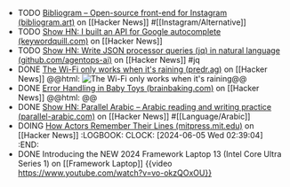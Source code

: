- TODO [Bibliogram – Open-source front-end for Instagram (bibliogram.art)](https://news.ycombinator.com/item?id=27167729) on [[Hacker News]] #[[Instagram/Alternative]]
- TODO [Show HN: I built an API for Google autocomplete (keywordquill.com)](https://news.ycombinator.com/item?id=39892622) on [[Hacker News]]
- TODO [Show HN: Write JSON processor queries (jq) in natural language (github.com/agentops-ai)](https://news.ycombinator.com/item?id=39881753) on [[Hacker News]] #jq
- DONE [The Wi-Fi only works when it's raining (predr.ag)](https://news.ycombinator.com/item?id=39896371) on [[Hacker News]]
  @@html: <img src="https://predr.ag/processed_images/wifi-router-on-balcony-cropped.e7d44f4b1754784b.jpg" alt="The Wi-Fi only works when it's raining" class="article-cover" />@@
- DONE [Error Handling in Baby Toys (brainbaking.com)](https://news.ycombinator.com/item?id=39895184) on [[Hacker News]]
  @@html: <img src="https://brainbaking.com/post/2024/04/clementoni.jpg" alt="" class="article-cover" />@@
- DONE [Show HN: Parallel Arabic – Arabic reading and writing practice (parallel-arabic.com)](https://news.ycombinator.com/item?id=39895115) on [[Hacker News]] #[[Language/Arabic]]
- DOING [How Actors Remember Their Lines (mitpress.mit.edu)](https://news.ycombinator.com/item?id=40520334) on [[Hacker News]]
  :LOGBOOK:
  CLOCK: [2024-06-05 Wed 02:39:04]
  :END:
- DONE Introducing the NEW 2024 Framework Laptop 13 (Intel Core Ultra Series 1) on [[Framework Laptop]]
  {{video https://www.youtube.com/watch?v=vo-okzQOxOU}}